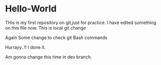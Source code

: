 # Hello-World
THis is my first repository on git,just for practice.
I have edited something on this file now.
This is local git change

Again Some change to check git Bash commands

Hurrayy..!! I done it.

Am gonna change this time in dev branch.